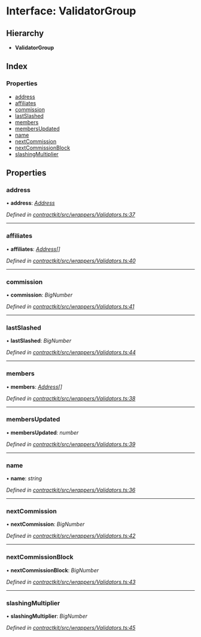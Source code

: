 # Interface: ValidatorGroup

## Hierarchy

* **ValidatorGroup**

## Index

### Properties

* [address](_wrappers_validators_.validatorgroup.md#address)
* [affiliates](_wrappers_validators_.validatorgroup.md#affiliates)
* [commission](_wrappers_validators_.validatorgroup.md#commission)
* [lastSlashed](_wrappers_validators_.validatorgroup.md#lastslashed)
* [members](_wrappers_validators_.validatorgroup.md#members)
* [membersUpdated](_wrappers_validators_.validatorgroup.md#membersupdated)
* [name](_wrappers_validators_.validatorgroup.md#name)
* [nextCommission](_wrappers_validators_.validatorgroup.md#nextcommission)
* [nextCommissionBlock](_wrappers_validators_.validatorgroup.md#nextcommissionblock)
* [slashingMultiplier](_wrappers_validators_.validatorgroup.md#slashingmultiplier)

## Properties

###  address

• **address**: *[Address](../modules/_base_.md#address)*

*Defined in [contractkit/src/wrappers/Validators.ts:37](https://github.com/celo-org/celo-monorepo/blob/master/packages/contractkit/src/wrappers/Validators.ts#L37)*

___

###  affiliates

• **affiliates**: *[Address](../modules/_base_.md#address)[]*

*Defined in [contractkit/src/wrappers/Validators.ts:40](https://github.com/celo-org/celo-monorepo/blob/master/packages/contractkit/src/wrappers/Validators.ts#L40)*

___

###  commission

• **commission**: *BigNumber*

*Defined in [contractkit/src/wrappers/Validators.ts:41](https://github.com/celo-org/celo-monorepo/blob/master/packages/contractkit/src/wrappers/Validators.ts#L41)*

___

###  lastSlashed

• **lastSlashed**: *BigNumber*

*Defined in [contractkit/src/wrappers/Validators.ts:44](https://github.com/celo-org/celo-monorepo/blob/master/packages/contractkit/src/wrappers/Validators.ts#L44)*

___

###  members

• **members**: *[Address](../modules/_base_.md#address)[]*

*Defined in [contractkit/src/wrappers/Validators.ts:38](https://github.com/celo-org/celo-monorepo/blob/master/packages/contractkit/src/wrappers/Validators.ts#L38)*

___

###  membersUpdated

• **membersUpdated**: *number*

*Defined in [contractkit/src/wrappers/Validators.ts:39](https://github.com/celo-org/celo-monorepo/blob/master/packages/contractkit/src/wrappers/Validators.ts#L39)*

___

###  name

• **name**: *string*

*Defined in [contractkit/src/wrappers/Validators.ts:36](https://github.com/celo-org/celo-monorepo/blob/master/packages/contractkit/src/wrappers/Validators.ts#L36)*

___

###  nextCommission

• **nextCommission**: *BigNumber*

*Defined in [contractkit/src/wrappers/Validators.ts:42](https://github.com/celo-org/celo-monorepo/blob/master/packages/contractkit/src/wrappers/Validators.ts#L42)*

___

###  nextCommissionBlock

• **nextCommissionBlock**: *BigNumber*

*Defined in [contractkit/src/wrappers/Validators.ts:43](https://github.com/celo-org/celo-monorepo/blob/master/packages/contractkit/src/wrappers/Validators.ts#L43)*

___

###  slashingMultiplier

• **slashingMultiplier**: *BigNumber*

*Defined in [contractkit/src/wrappers/Validators.ts:45](https://github.com/celo-org/celo-monorepo/blob/master/packages/contractkit/src/wrappers/Validators.ts#L45)*

